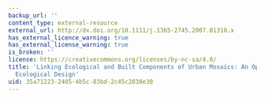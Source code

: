 ```yaml
---
backup_url: ''
content_type: external-resource
external_url: http://dx.doi.org/10.1111/j.1365-2745.2007.01310.x
has_external_licence_warning: true
has_external_license_warning: true
is_broken: ''
license: https://creativecommons.org/licenses/by-nc-sa/4.0/
title: 'Linking Ecological and Built Components of Urban Mosaics: An Open Cycle of
  Ecological Design'
uid: 35a71223-2405-4b5c-83bd-2c45c2038e30
---
```

